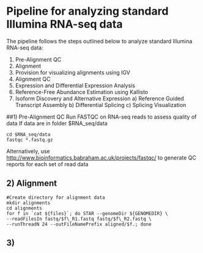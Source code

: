 # Pipeline for analyzing standard Illumina RNA-seq data

The pipeline follows the steps outlined below to analyze standard Illumina RNA-seq data: 
1) Pre-Alignment QC
2) Alignment
3) Provision for visualizing alignments using IGV
4) Alignment QC
5) Expression and Differential Expression Analysis
6) Reference-Free Abundance Estimation using Kallisto
7) Isoform Discovery and Alternative Expression
  a) Reference Guided Transcript Assembly
  b) Differential Splicing
  c) Splicing Visualization


##1) Pre-Alignment QC
Run FASTQC on RNA-seq reads to assess quality of data
If data are in folder $RNA_seq/data
```
cd $RNA_seq/data
fastqc *.fastq.gz
```
Alternatively, use http://www.bioinformatics.babraham.ac.uk/projects/fastqc/ to generate QC reports for each set of read data

## 2) Alignment

```
#Create directory for alignment data
mkdir alignments
cd alignments
for f in `cat ${files}`; do STAR --genomeDir ${GENOMEDIR} \
--readFilesIn fastq/$f\_R1.fastq fastq/$f\_R2.fastq \
--runThreadN 24 --outFileNamePrefix aligned/$f.; done

```


## 3) 


